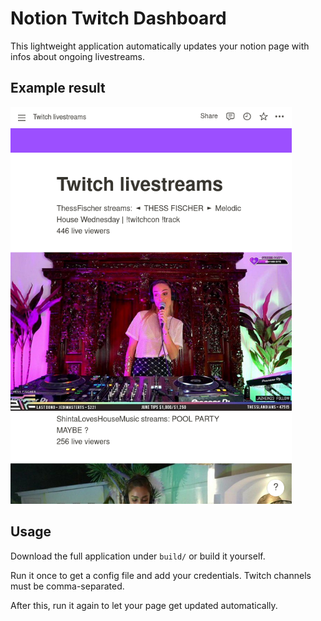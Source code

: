 # Notion Twitch Dashboard

This lightweight application automatically updates your notion page with infos about ongoing livestreams.

## Example result

<p float="center">
    <img src="docs/example_page.png" width=450px>
</p>

## Usage 

Download the full application under `build/` or build it yourself.

Run it once to get a config file and add your credentials.
Twitch channels must be comma-separated.

After this, run it again to let your page get updated automatically.